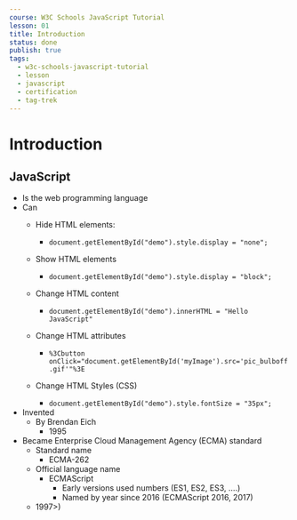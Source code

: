 ```yaml
---
course: W3C Schools JavaScript Tutorial
lesson: 01
title: Introduction
status: done
publish: true
tags:
  - w3c-schools-javascript-tutorial
  - lesson
  - javascript
  - certification
  - tag-trek
---
```


# Introduction
## JavaScript
- Is the web programming language
- Can
    - Hide HTML elements:
        - `document.getElementById("demo").style.display = "none";`
    - Show HTML elements
        - `document.getElementById("demo").style.display = "block";`
    - Change HTML content
        - `document.getElementById("demo").innerHTML = "Hello JavaScript"`
    - Change HTML attributes
        - `%3Cbutton onClick="document.getElementById('myImage').src='pic_bulboff.gif'"%3E`

    - Change HTML Styles (CSS)
        - `document.getElementById("demo").style.fontSize = "35px";`
- Invented
    -  By Brendan Eich
        -  1995
- Became Enterprise Cloud Management Agency (ECMA) standard
    - Standard name
        - ECMA-262
    - Official language name
        - ECMAScript
            - Early versions used numbers (ES1, ES2, ES3, ....)
            - Named by year since 2016 (ECMAScript 2016, 2017)
     - 1997>)
